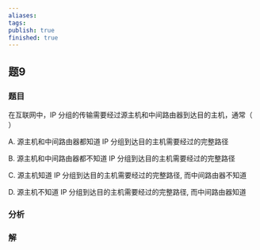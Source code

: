 ```yaml
---
aliases: 
tags: 
publish: true
finished: true
---
```

## 题9
### 题目
在互联网中，IP 分组的传输需要经过源主机和中间路由器到达目的主机，通常（ $\;$ ）

A. 源主机和中间路由器都知道 IP 分组到达目的主机需要经过的完整路径

B. 源主机和中间路由器都不知道 IP 分组到达目的主机需要经过的完整路径

C. 源主机知道 IP 分组到达目的主机需要经过的完整路径, 而中间路由器不知道

D. 源主机不知道 IP 分组到达目的主机需要经过的完整路径, 而中间路由器知道
### 分析

### 解
